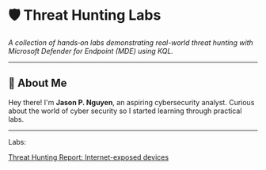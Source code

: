 # 🛡️ Threat Hunting Labs  
_A collection of hands‑on labs demonstrating real-world threat hunting with Microsoft Defender for Endpoint (MDE) using KQL._

---

## 👤 About Me  
Hey there! I'm **Jason P. Nguyen**, an aspiring cybersecurity analyst. Curious about the world of cyber security so I started learning through practical labs. 

---
Labs:

[Threat Hunting Report: Internet-exposed devices](Internet-exposed-devices.md)
